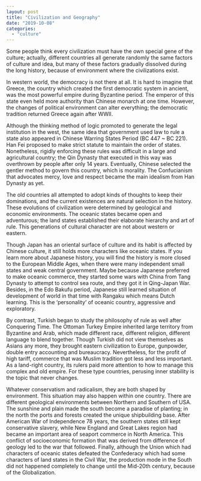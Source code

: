```yaml
---
layout: post
title: "Civilization and Geography"
date: "2019-10-08"
categories: 
  - "culture"
---
```


Some people think every civilization must have the own special gene of the culture; actually, different countries all generate randomly the same factors of culture and idea, but many of these factors gradually dissolved during the long history, because of environment where the civilizations exist.

In western world, the democracy is not there at all. It is hard to imagine that Greece, the country which created the first democratic system in ancient, was the most powerful empire during Byzantine period. The emperor of this state even held more authority than Chinese monarch at one time. However, the changes of political environment can alter everything; the democratic tradition returned Greece again after WWII.

Although the thinking method of logic promoted to generate the legal institution in the west, the same idea that government used law to rule a state also appeared in Chinese Warring States Period (BC 447 ~ BC 221). Han Fei proposed to make strict statute to maintain the order of states. Nonetheless, rigidly enforcing these rules was difficult in a large and agricultural country; the Qin Dynasty that executed in this way was overthrown by people after only 14 years. Eventually, Chinese selected the gentler method to govern this country, which is morality. The Confucianism that advocates mercy, love and respect became the main idealism from Han Dynasty as yet.

The old countries all attempted to adopt kinds of thoughts to keep their dominations, and the current existences are natural selection in the history. These evolutions of civilization were determined by geological and economic environments. The oceanic states became open and adventurous; the land states established their elaborate hierarchy and art of rule. This generations of cultural character are not about western or eastern.

Though Japan has an oriental surface of culture and its habit is affected by Chinese culture, it still holds more characters like oceanic states. If you learn more about Japanese history, you will find the history is more closed to the European Middle Ages, when there were many independent small states and weak central government. Maybe because Japanese preferred to make oceanic commerce, they started some wars with China from Tang Dynasty to attempt to control sea route, and they got it in Qing-Japan War. Besides, in the Edo Bakufu period, Japanese still learned situation of development of world in that time with Rangaku which means Dutch learning. This is the ‘personality’ of oceanic country, aggressive and exploratory.

By contrast, Turkish began to study the philosophy of rule as well after Conquering Time. The Ottoman Turkey Empire inherited large territory from Byzantine and Arab, which made different race, different religion, different language to blend together. Though Turkish did not view themselves as Asians any more, they brought eastern civilization to Europe, gunpowder, double entry accounting and bureaucracy. Nevertheless, for the profit of high tariff, commerce that was Muslim tradition got less and less important. As a land-right country, its rulers paid more attention to how to manage this complex and old empire. For these type countries, perusing inner stability is the topic that never changes.

Whatever conservatism and radicalism, they are both shaped by environment. This situation may also happen within one country. There are different geological environments between Northern and Southern of USA. The sunshine and plain made the south become a paradise of planting; in the north the ports and forests created the unique shipbuilding base. After American War of Independence 78 years, the southern states still kept conservative slavery, while New England and Great Lakes region had became an important area of seaport commerce in North America. This conflict of socioeconomic formation that was derived from difference of geology led to the war that followed. Finally, although the Union which had characters of oceanic states defeated the Confederacy which had some characters of land states in the Civil War, the production mode in the South did not happened completely to change until the Mid-20th century, because of the Globalization.
